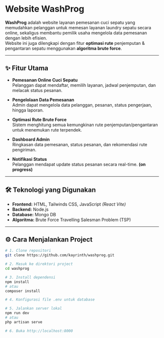 # Website WashProg

**WashProg** adalah website layanan pemesanan cuci sepatu yang memudahkan pelanggan untuk memesan layanan laundry sepatu secara online, sekaligus membantu pemilik usaha mengelola data pemesanan dengan lebih efisien.  
Website ini juga dilengkapi dengan fitur **optimasi rute** penjemputan & pengantaran sepatu menggunakan **algoritma brute force**.

---

## ✨ Fitur Utama

- **Pemesanan Online Cuci Sepatu**  
  Pelanggan dapat mendaftar, memilih layanan, jadwal penjemputan, dan melacak status pesanan.

- **Pengelolaan Data Pemesanan**  
  Admin dapat mengelola data pelanggan, pesanan, status pengerjaan, hingga laporan.

- **Optimasi Rute Brute Force**  
  Sistem menghitung semua kemungkinan rute penjemputan/pengantaran untuk menemukan rute terpendek.

- **Dashboard Admin**  
  Ringkasan data pemesanan, status pesanan, dan rekomendasi rute pengiriman.

- **Notifikasi Status**  
  Pelanggan mendapat update status pesanan secara real-time. **(on progress)**

---

## 🛠️ Teknologi yang Digunakan

- **Frontend:** HTML, Tailwinds CSS, JavaScript _(React Vite)_
- **Backend:** Node.js
- **Database:** Mongo DB
- **Algoritma:** Brute Force Travelling Salesman Problem (TSP)

---

## ⚙️ Cara Menjalankan Project

```bash
# 1. Clone repositori
git clone https://github.com/kayrinth/washprog.git

# 2. Masuk ke direktori project
cd washprog

# 3. Install dependensi
npm install
# atau
composer install

# 4. Konfigurasi file .env untuk database

# 5. Jalankan server lokal
npm run dev
# atau
php artisan serve

# 6. Buka http://localhost:8000
```
